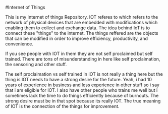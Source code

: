 #Internet of Things

This is my Internet of things Repository.
IOT referes to which refers to the network of physical devices that are embedded with modifications which enabling them to collect and exchange data.
The idea behind IoT is to connect these "things" to the internet.
The things reffered are the objects that can be modified in order to improve efficiency, productivity, and convenience.

If you see people with IOT in them they are not self proclaimed but self trained.
There are tons of misunderstanding in here like self proclaimation, the sensoring and other stuff.

The self proclaimation vs self trained in IOT is not really a thing here but the thing is IOT needs to have a strong desire for the future.
Yeah, i had 10 years of experience in business and less experience in other stuff so i say that i am eligible for IOT.
I also have other people who trains me well but i sometimes lack the time to do things efficiently because of burnouts.
The strong desire must be in that spot because its really IOT.
The true meaning of IOT is the connection of the things for improvement.

